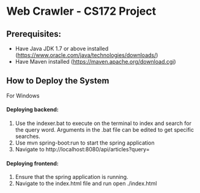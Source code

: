 # Web Crawler - CS172 Project
## Prerequisites: 
- Have Java JDK 1.7 or above installed (https://www.oracle.com/java/technologies/downloads/)
- Have Maven installed (https://maven.apache.org/download.cgi)

## How to Deploy the System 
For Windows
#### Deploying backend:
1. Use the indexer.bat to execute on the terminal to index and search for the query word. Arguments in the .bat file can be edited to get specific searches.
2. Use mvn spring-boot:run to start the spring application
3. Navigate to http://localhost:8080/api/articles?query=
#### Deploying frontend:
1. Ensure that the spring application is running.
2. Navigate to the index.html file and run open ./index.html

